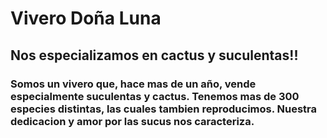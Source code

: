 # Vivero Doña Luna
## Nos especializamos en cactus y suculentas!!
### Somos un vivero que, hace mas de un año, vende especialmente suculentas y cactus. Tenemos mas de 300 especies distintas, las cuales tambien reproducimos. Nuestra dedicacion y amor por las sucus nos caracteriza.